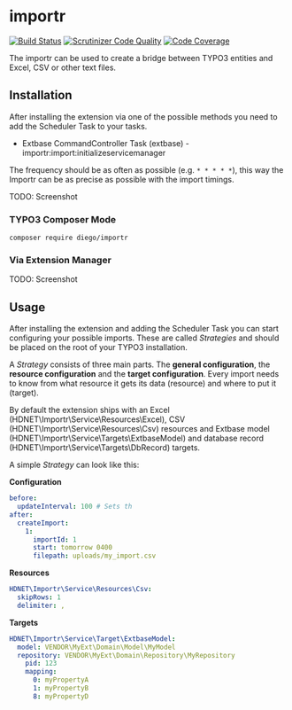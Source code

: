# importr

[![Build Status](https://travis-ci.org/sirdiego/importr.svg?branch=master)](https://travis-ci.org/sirdiego/importr) [![Scrutinizer Code Quality](https://scrutinizer-ci.com/g/sirdiego/importr/badges/quality-score.png?b=master)](https://scrutinizer-ci.com/g/sirdiego/importr/?branch=master) [![Code Coverage](https://scrutinizer-ci.com/g/sirdiego/importr/badges/coverage.png?b=master)](https://scrutinizer-ci.com/g/sirdiego/importr/?branch=master)

The importr can be used to create a bridge between TYPO3 entities and Excel, CSV or other text files.

## Installation

After installing the extension via one of the possible methods you need to add the Scheduler Task to your tasks.
* Extbase CommandController Task (extbase) - importr:import:initializeservicemanager

The frequency should be as often as possible (e.g. `* * * * *`), this way the Importr can be as precise as possible with the import timings.
 
TODO: Screenshot

### TYPO3 Composer Mode
`composer require diego/importr`
### Via Extension Manager
TODO: Screenshot
## Usage

After installing the extension and adding the Scheduler Task you can start configuring your possible imports. These are called _Strategies_ and should be placed on the root of your TYPO3 installation.

A _Strategy_ consists of three main parts. The **general configuration**, the **resource configuration** and the **target configuration**. Every import needs to know from what resource it gets its data (resource) and where to put it (target).

By default the extension ships with an Excel (HDNET\Importr\Service\Resources\Excel), CSV (HDNET\Importr\Service\Resources\Csv) resources and Extbase model (HDNET\Importr\Service\Targets\ExtbaseModel) and database record (HDNET\Importr\Service\Targets\DbRecord) targets.

A simple _Strategy_ can look like this:

**Configuration**
```yaml
before:
  updateInterval: 100 # Sets th
after:
  createImport:
    1:
      importId: 1
      start: tomorrow 0400
      filepath: uploads/my_import.csv
```
**Resources**
```yaml
HDNET\Importr\Service\Resources\Csv: 
  skipRows: 1
  delimiter: ,
```
**Targets**
```yaml
HDNET\Importr\Service\Target\ExtbaseModel: 
  model: VENDOR\MyExt\Domain\Model\MyModel
  repository: VENDOR\MyExt\Domain\Repository\MyRepository
    pid: 123
    mapping:
      0: myPropertyA
      1: myPropertyB
      8: myPropertyD
```